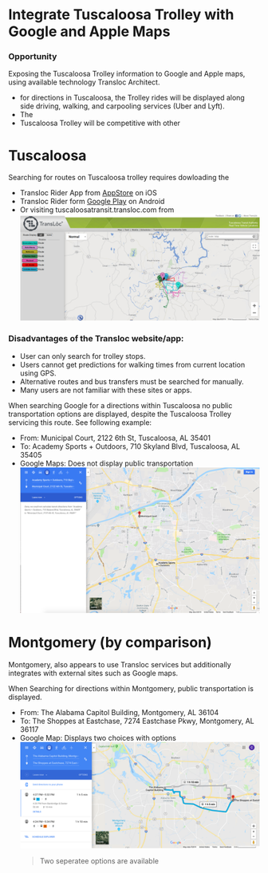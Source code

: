 # Integrate Tuscaloosa Trolley with Google and Apple Maps

### Opportunity
Exposing the Tuscaloosa Trolley information to Google and Apple maps, using available technology Transloc Architect.
*  for directions in Tuscaloosa, the Trolley rides will be displayed along side driving, walking, and carpooling services (Uber and Lyft).
* The  
* Tuscaloosa Trolley will be competitive with other 

# Tuscaloosa 

Searching for routes on Tuscaloosa trolley requires dowloading the 
* Transloc Rider App from [AppStore](https://apps.apple.com/us/app/transloc-rider/id751972942) on iOS
* Transloc Rider form [Google Play](https://play.google.com/store/apps/details?id=com.transloc.android.rider) on Android
* Or visiting tuscaloosatransit.transloc.com from ![image](src/screenshots/transloc-tusc.png)

### Disadvantages of the Transloc website/app:
* User can only search for trolley stops.
* Users cannot get predictions for walking times from current location using GPS.
* Alternative routes and bus transfers must be searched for manually.
* Many users are not familiar with these sites or apps.

When searching Google for a directions within Tuscaloosa no public transportation options are displayed, despite the Tuscaloosa Trolley servicing this route. See following example:
 * From: Municipal Court, 2122 6th St, Tuscaloosa, AL 35401
 * To: Academy Sports + Outdoors, 710 Skyland Blvd, Tuscaloosa, AL 35405 
 * Google Maps: Does not display public transportation ![](src/screenshots/google-tusc.png)

# Montgomery (by comparison)

Montgomery, also appears to use Transloc services but additionally integrates with external sites such as Google maps.

When Searching for directions within Montgomery, public transportation is displayed.
* From: The Alabama Capitol Building, Montgomery, AL 36104
* To: The Shoppes at Eastchase, 7274 Eastchase Pkwy, Montgomery, AL 36117
* Google Map: Displays two choices with options ![](src/screenshots/google-mont.png)
  > Two seperatee options are available 